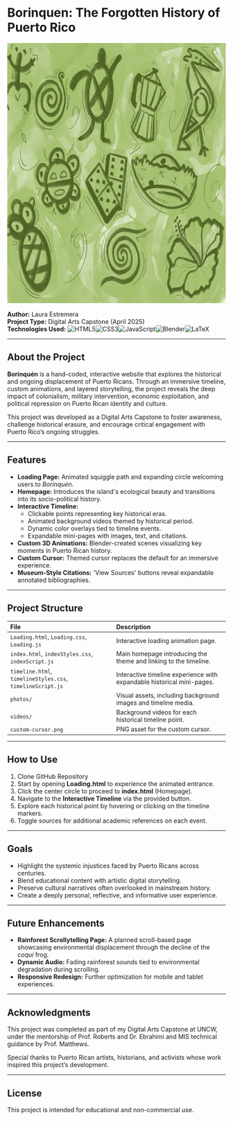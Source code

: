 # Borinquen: The Forgotten History of Puerto Rico
<p align="center">
  <img src="https://github.com/irllyliketoast/Borinquen/blob/caf15bac62a1585343980fa8986e606da6664a13/photos/BorinquenBackground.jpg" width="1500" height ="600">
</p>

**Author:** Laura Estremera  
**Project Type:** Digital Arts Capstone (April 2025)  
**Technologies Used:** ![HTML5](https://img.shields.io/badge/html5-%23E34F26.svg?style=for-the-badge&logo=html5&logoColor=white)![CSS3](https://img.shields.io/badge/css3-%231572B6.svg?style=for-the-badge&logo=css3&logoColor=white)![JavaScript](https://img.shields.io/badge/javascript-%23323330.svg?style=for-the-badge&logo=javascript&logoColor=%23F7DF1E)![Blender](https://img.shields.io/badge/blender-%23F5792A.svg?style=for-the-badge&logo=blender&logoColor=white)![LaTeX](https://img.shields.io/badge/latex-%23008080.svg?style=for-the-badge&logo=latex&logoColor=white)

---

## About the Project

**Borinquén** is a hand-coded, interactive website that explores the historical and ongoing displacement of Puerto Ricans. Through an immersive timeline, custom animations, and layered storytelling, the project reveals the deep impact of colonialism, military intervention, economic exploitation, and political repression on Puerto Rican identity and culture.

This project was developed as a Digital Arts Capstone to foster awareness, challenge historical erasure, and encourage critical engagement with Puerto Rico’s ongoing struggles.

---

## Features

- **Loading Page:** Animated squiggle path and expanding circle welcoming users to *Borinquén*.
- **Homepage:** Introduces the island's ecological beauty and transitions into its socio-political history.
- **Interactive Timeline:**
  - Clickable points representing key historical eras.
  - Animated background videos themed by historical period.
  - Dynamic color overlays tied to timeline events.
  - Expandable mini-pages with images, text, and citations.
- **Custom 3D Animations:** Blender-created scenes visualizing key moments in Puerto Rican history.
- **Custom Cursor:** Themed cursor replaces the default for an immersive experience.
- **Museum-Style Citations:** 'View Sources' buttons reveal expandable annotated bibliographies.

---

## Project Structure

| File | Description |
|:-----|:------------|
| `Loading.html`, `Loading.css`, `Loading.js` | Interactive loading animation page. |
| `index.html`, `indexStyles.css`, `indexScript.js` | Main homepage introducing the theme and linking to the timeline. |
| `timeline.html`, `timelineStyles.css`, `timelineScript.js` | Interactive timeline experience with expandable historical mini-pages. |
| `photos/` | Visual assets, including background images and timeline media. |
| `videos/` | Background videos for each historical timeline point. |
| `custom-cursor.png` | PNG asset for the custom cursor. |

---

## How to Use

1. Clone GitHub Repository
2. Start by opening **Loading.html** to experience the animated entrance.
3. Click the center circle to proceed to **index.html** (Homepage).
4. Navigate to the **Interactive Timeline** via the provided button.
5. Explore each historical point by hovering or clicking on the timeline markers.
6. Toggle sources for additional academic references on each event.

---

## Goals

- Highlight the systemic injustices faced by Puerto Ricans across centuries.
- Blend educational content with artistic digital storytelling.
- Preserve cultural narratives often overlooked in mainstream history.
- Create a deeply personal, reflective, and informative user experience.

---

## Future Enhancements

- **Rainforest Scrollytelling Page:** A planned scroll-based page showcasing environmental displacement through the decline of the *coquí* frog.
- **Dynamic Audio:** Fading rainforest sounds tied to environmental degradation during scrolling.
- **Responsive Redesign:** Further optimization for mobile and tablet experiences.

---

## Acknowledgments

This project was completed as part of my Digital Arts Capstone at UNCW, under the mentorship of Prof. Roberts and Dr. Ebrahimi and MIS technical guidance by Prof. Matthews.

Special thanks to Puerto Rican artists, historians, and activists whose work inspired this project’s development.

---

## License

This project is intended for educational and non-commercial use.


